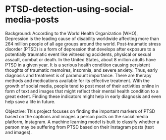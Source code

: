 # PTSD-detection-using-social-media-posts
Background: According to the World Health Organization (WHO), Depression is the leading cause of disability worldwide affecting more than 264 million people of all age groups around the world. Post-traumatic stress disorder (PTSD) is a form of depression that develops after exposure to a potentially traumatic event like witnessing accidents, physical or sexual assault, combat or death. In the United States, about 8 million adults have PTSD in a given year. It is a serious health condition causing persistent thoughts of traumatic memoires, insomnia, and severe anxiety. Thus, early diagnosis and treatment is of paramount importance. There are therapy methods and medications available for its effective treatment. With the growth of social media, people tend to post most of their activities online in form of text and images that might reflect their mental health condition to a great extent. Finding these indicators might help in early diagnosis and even help save a life in future.

Objective: This project focuses on finding the important markers of PTSD based on the captions and images a person posts on the social media platform, Instagram. A machine learning model is built to classify whether a person may be suffering from PTSD based on their Instagram posts (text and images).
